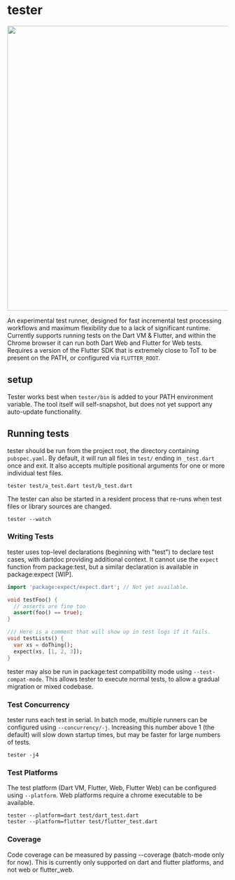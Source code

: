 # tester

<img width="650" src="https://user-images.githubusercontent.com/8975114/83311624-9b562f00-a1c4-11ea-9716-92cd3c455b9e.PNG">


An experimental test runner, designed for fast incremental test processing workflows and maximum flexibility due to a lack of significant runtime. Currently supports running tests on the Dart VM & Flutter, and within the Chrome browser it can run both Dart Web and Flutter for Web tests. Requires a version of the Flutter SDK that is extremely close to ToT to be present on the PATH, or configured via `FLUTTER_ROOT`.

## setup

Tester works best when `tester/bin` is added to your PATH environment variable. The tool itself will self-snapshot, but does not yet support any auto-update functionality.

## Running tests

tester should be run from the project root, the directory containing `pubspec.yaml`. By default, it will run all files in `test/` ending in `_test.dart` once and exit. It also accepts multiple positional arguments for one or more individual test files.

```
tester test/a_test.dart test/b_test.dart
```

The tester can also be started in a resident process that re-runs when test files or library sources are changed.

```
tester --watch
```

### Writing Tests

tester uses top-level declarations (beginning with "test") to declare test cases, with dartdoc providing additional context. It cannot use the `expect`
function from package:test, but a similar declaration is available in package:expect [WIP].

```dart
import 'package:expect/expect.dart'; // Not yet available.

void testFoo() {
  // asserts are fine too
  assert(foo() == true);
}

/// Here is a comment that will show up in test logs if it fails.
void testLists() {
  var xs = doThing();
  expect(xs, [1, 2, 3]);
}
```

tester may also be run in package:test compatibility mode using `--test-compat-mode`. This allows tester to execute normal tests, to allow
a gradual migration or mixed codebase.

### Test Concurrency

tester runs each test in serial. In batch mode, multiple runners can be configured using `--concurrency/-j`. Increasing this number above 1 (the default) will slow down startup times, but may be faster for large numbers of tests.

```
tester -j4
```

### Test Platforms

The test platform (Dart VM, Flutter, Web, Flutter Web) can be configured using `--platform`. Web platforms require a chrome executable to be available.

```
tester --platform=dart test/dart_test.dart
tester --platform=flutter test/flutter_test.dart
```


### Coverage

Code coverage can be measured by passing --coverage (batch-mode only for now). This
is currently only supported on dart and flutter platforms, and not web or flutter_web.
